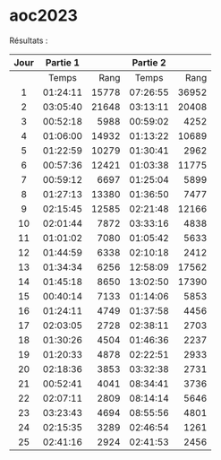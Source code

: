 # aoc2023

Résultats :

|Jour|Partie 1|     |Partie 2|     |
|:--:|:------:|----:|:------:|----:|
|    |  Temps | Rang|  Temps | Rang|
|  1 |01:24:11|15778|07:26:55|36952|
|  2 |03:05:40|21648|03:13:11|20408|
|  3 |00:52:18| 5988|00:59:02| 4252|
|  4 |01:06:00|14932|01:13:22|10689|
|  5 |01:22:59|10279|01:30:41| 2962|
|  6 |00:57:36|12421|01:03:38|11775|
|  7 |00:59:12| 6697|01:25:04| 5899|
|  8 |01:27:13|13380|01:36:50| 7477|
|  9 |02:15:45|12585|02:21:48|12166|
| 10 |02:01:44| 7872|03:33:16| 4838|
| 11 |01:01:02| 7080|01:05:42| 5633|
| 12 |01:44:59| 6338|02:10:18| 2412|
| 13 |01:34:34| 6256|12:58:09|17562|
| 14 |01:45:18| 8650|13:02:50|17390|
| 15 |00:40:14| 7133|01:14:06| 5853|
| 16 |01:24:11| 4749|01:37:58| 4456|
| 17 |02:03:05| 2728|02:38:11| 2703|
| 18 |01:30:26| 4504|01:46:36| 2237|
| 19 |01:20:33| 4878|02:22:51| 2933|
| 20 |02:18:36| 3853|03:32:38| 2731|
| 21 |00:52:41| 4041|08:34:41| 3736|
| 22 |02:07:11| 2809|08:14:14| 5646|
| 23 |03:23:43| 4694|08:55:56| 4801|
| 24 |02:15:35| 3289|02:46:54| 1261|
| 25 |02:41:16| 2924|02:41:53| 2456|
